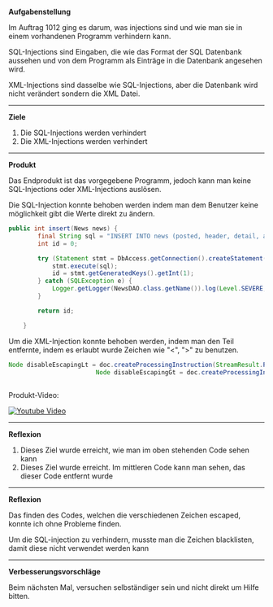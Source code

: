 **Aufgabenstellung**

Im Auftrag 1012 ging es darum, was injections sind und wie man sie in einem vorhandenen Programm verhindern kann.

SQL-Injections sind Eingaben, die wie das Format der SQL Datenbank aussehen und von dem Programm als Einträge in die Datenbank angesehen wird.

XML-Injections sind dasselbe wie SQL-Injections, aber die Datenbank wird nicht verändert sondern die XML Datei.

****

**Ziele**

1. Die SQL-Injections werden verhindert
2. Die XML-Injections werden verhindert

****

**Produkt**

Das Endprodukt ist das vorgegebene Programm, jedoch kann man keine SQL-Injections oder XML-Injections auslösen.

Die SQL-Injection konnte behoben werden indem man dem Benutzer keine möglichkeit gibt die Werte direkt zu ändern.

```java
public int insert(News news) {
        final String sql = "INSERT INTO news (posted, header, detail, author, is_admin_news) VALUES ('" + new java.sql.Timestamp(news.getPosted().getTime()) + "','" + news.getHeader() + "','" + news.getDetail() + "','" + news.getAuthor() + "'," + (news.getIsAdminNews() ? "1" : "0") + ")";
        int id = 0;

        try (Statement stmt = DbAccess.getConnection().createStatement()) {
            stmt.execute(sql);
            id = stmt.getGeneratedKeys().getInt(1);
        } catch (SQLException e) {
            Logger.getLogger(NewsDAO.class.getName()).log(Level.SEVERE, null, e);
        }

        return id;

    }	
```



Um die XML-Injection konnte behoben werden, indem man den Teil entfernte, indem es erlaubt wurde Zeichen wie "<", ">" zu benutzen.

```java
Node disableEscapingLt = doc.createProcessingInstruction(StreamResult.PI_DISABLE_OUTPUT_ESCAPING, "<");
                        Node disableEscapingGt = doc.createProcessingInstruction(StreamResult.PI_DISABLE_OUTPUT_ESCAPING, ">");
                        
```

Produkt-Video:

[![Youtube Video](https://img.youtube.com/vi/syNcfVKL1ss/0.jpg)](https://youtu.be/syNcfVKL1ss)

****

**Reflexion**

1. Dieses Ziel wurde erreicht, wie man im oben stehenden Code sehen kann
2. Dieses Ziel wurde erreicht. Im mittleren Code kann man sehen, das dieser Code entfernt wurde

****

**Reflexion**

Das finden des Codes, welchen die verschiedenen Zeichen escaped, konnte ich ohne Probleme finden.

Um die SQL-injection zu verhindern, musste man die Zeichen blacklisten, damit diese nicht verwendet werden kann

****

**Verbesserungsvorschläge**

Beim nächsten Mal, versuchen selbständiger sein und nicht direkt um Hilfe bitten. 
